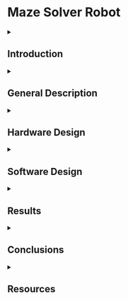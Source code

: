 # Maze Solver Robot

<details>
  <summary> <h2>  Introduction </h2> </summary>
  
##
  
  This project brings the concept of autonomous navigation into the real world. Building a maze solver robot that can detect and navigate through mazes using sensors and algorithms — all powered by an Arduino microcontroller. 
  
This project combines hardware assembly and software development, making it a hands-on learning experience for enthusiasts interested in robotics, microcontrollers, and problem-solving. By leveraging sensors, algorithms, and microcontroller programming, a maze solver robot can effectively detect and avoid obstacles, map its environment, and reach its destination efficiently.


##
</details>


<details>
  <summary> <h2> General Description </h2> </summary>

  ##
  
The maze solver robot consists of several interconnected modules: a power supply to energize the system, sensors for obstacle detection, a microcontroller to process data and implement the maze-solving algorithm, a motor driver to control wheel motion, and actuators to enable movement. These modules work together to ensure the robot can detect walls, decide the optimal direction, and navigate through the maze autonomously. The ultrasonic sensors continuously relay distance measurements to the microcontroller, which interprets the data, computes the next move, and sends corresponding commands to the motors.

  #
  
### **Block Diagram**
- TBD

##
</details>


<details>
  <summary> <h2> Hardware Design </h2> </summary>

  ##
  
   ### 1. List of components: 
   
| Component                   | Quantity | Description                                   |
|-----------------------------|:--------:|-----------------------------------------------|
| Arduino Uno                 |    1     | Microcontroller for managing system state     |
| HC-SR04 Ultrasonic Sensor   |    3     | Detect obstacles and measure distances        |
| L298N Motor Driver Module   |    1     | IControls the speed and direction of motors   |
| DC Motors with Wheels       |    4     | Enables robot movement                        |
| Rechargeable Battery Pack	  |    1     | Powers the entire system                      |
| Power Switch                |    1     | Controls power to the robot                   |
| Jumper Wires and Connectors |  various | Connects components in the circuit            |
| Robot Chassis               |    1     | Physical structure housing all components     |


  ### Diagrams
- TBD

  
##
</details>

<details>
  <summary> <h2> Software Design </h2> </summary>

  ##
  ### Development enviroment:
  
  I will use the PlatformIO IDE extension within Visual Studio Code.

  
   TBD
  
##
</details>

<details>
  <summary> <h2> Results </h2> </summary>

  ##
   TBD
  
##
</details>

<details>
  <summary> <h2> Conclusions </h2> </summary>

  ##
   TBD
  
##
</details>

<details>
  <summary> <h2> Resources </h2> </summary>
  
  ##

   TBD
  
##
</details>
